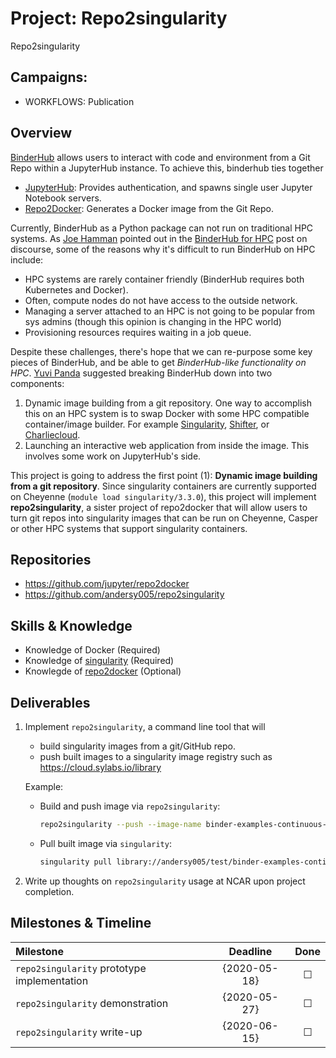 # Project: Repo2singularity

Repo2singularity

## Campaigns:

- WORKFLOWS: Publication

## Overview

[BinderHub](https://github.com/jupyterhub/binderhub) allows users to interact with code and environment from a Git Repo within a JupyterHub instance. To achieve this, binderhub ties together

- [JupyterHub](https://github.com/jupyterhub/jupyterhub): Provides authentication, and spawns single user Jupyter Notebook servers.
- [Repo2Docker](https://github.com/jupyter/repo2docker): Generates a Docker image from the Git Repo.
  
Currently, BinderHub as a Python package can not run on traditional HPC systems. As [Joe Hamman](https://github.com/jhamman) pointed out in the [BinderHub for HPC](https://discourse.jupyter.org/t/binderhub-for-hpc/143/4) post on discourse, some of the reasons why it's difficult to run BinderHub on HPC include:

- HPC systems are rarely container friendly (BinderHub requires both Kubernetes and Docker).
- Often, compute nodes do not have access to the outside network.
- Managing a server attached to an HPC is not going to be popular from sys admins (though this opinion is changing in the HPC world)
- Provisioning resources requires waiting in a job queue.

Despite these challenges, there's hope that we can re-purpose some key pieces of BinderHub, and be able to get *BinderHub-like functionality on HPC*. [Yuvi Panda](https://github.com/yuvipanda) suggested breaking BinderHub down into two components:

1. Dynamic image building from a git repository. One way to accomplish this on an HPC system is to swap Docker with some HPC compatible container/image builder. For example [Singularity](https://github.com/hpcng/singularity), [Shifter](https://github.com/NERSC/shifter), or [Charliecloud](https://github.com/hpc/charliecloud).
2. Launching an interactive web application from inside the image. This involves some work on JupyterHub's side.  

This project is going to address the first point (1): **Dynamic image building from a git repository**. Since singularity containers are currently supported on Cheyenne (`module load singularity/3.3.0`), this project will implement **repo2singularity**, a sister project of repo2docker that will allow users to turn git repos into singularity images that can be run on Cheyenne, Casper or other HPC systems that support singularity containers.

## Repositories

- https://github.com/jupyter/repo2docker
- https://github.com/andersy005/repo2singularity

## Skills & Knowledge

- Knowledge of Docker (Required)
- Knowledge of [singularity](https://github.com/hpcng/singularity) (Required)
- Knowlegde of [repo2docker](https://github.com/jupyter/repo2docker) (Optional)

## Deliverables

1. Implement `repo2singularity`, a command line tool that will

   - build singularity images from a git/GitHub repo.
   - push built images to a singularity image registry such as https://cloud.sylabs.io/library

   Example:

   - Build and push image via `repo2singularity`:

     ```bash
     repo2singularity --push --image-name binder-examples-continuous-build https://github.com/binder-examples/continuous-build
     ```

   - Pull built image via `singularity`:

     ```bash
     singularity pull library://andersy005/test/binder-examples-continuous-build:latest
     ```

2. Write up thoughts on `repo2singularity` usage at NCAR upon project completion.

## Milestones & Timeline


| Milestone                                      | Deadline     | Done    |
|:-----------------------------------------------|:------------:|:-------:|
| `repo2singularity` prototype implementation    | {2020-05-18} | &#9744; |
| `repo2singularity` demonstration               | {2020-05-27} | &#9744; |
| `repo2singularity` write-up                    | {2020-06-15} | &#9744; |
